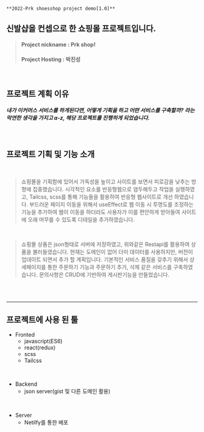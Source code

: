 ```

**2022-Prk shoesshop project demo[1.0]**

```

## 신발샵을 컨셉으로 한 쇼핑몰 프로젝트입니다.



> #### Project nickname : Prk shop! 
> #### Project Hosting : 박진성


<br/>


## 프로젝트 계획 이유

##### 내가 이커머스 서비스를 하게된다면, 어떻게 기획을 하고 어떤 서비스를 구축할까? 라는 막연한 생각을 가지고 a-z, 해당 프로젝트를 진행하게 되었습니다. 
<br/>

## 프로젝트 기획 및 기능 소개

<br/>

>쇼핑몰을 기획함에 있어서 가독성을 높이고 사이트를 보면서 피로감을 낮추는 방향에 집중했습니다. 시각적인 요소를 반응형웹으로 염두해두고 작업을 실행하였고, Tailcss, scss를 통해 기능들을 활용하여 반응형 웹사이트로 개선 하였습니다. 부드러운 페이지 이동을 위해서 useEffect로 웹 이동 시 투명도를 조정하는 기능을 추가하여 웹이 이동을 하더라도 사용자가 이를 편안하게 받아들여 사이트에 오래 머무를 수 있도록 디테일을 추가하였습니다. 
<br/>

>쇼핑몰 상품은 json형태로 서버에 저장하였고, 위와같은 Restapi를 활용하여 상품을 불러들였습니다. 현재는 도메인이 없어 더미 데이터를 사용하지만, 버전이 업데이트 되면서 추가 할 계획입니다. 기본적인 서비스 품질을 갖추기 위해서 상세페이지를 통한 주문하기 기능과 주문하기 추가, 삭제 같은 서비스를 구축하였습니다. 문의사항은 CRUD에 기반하여 게시판기능을 만들었습니다. 
<br/>

<br/>

------------------

## 프로젝트에 사용 된 툴

+ Fronted
  + javascript(ES6)
  + react(redux)
  + scss
  + Tailcss

<br/>

+ Backend 
  + json server(gist 및 다른 도메인 활용)

<br/>

+ Server 
  + Netilfy를 통한 배포 
  
